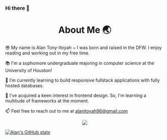 ### Hi there 👋


<h1 align="center"> About Me 🌏 </h1>
<p>
😎 My name is Alan Tony-Itoyah ~ I was born and raised in the DFW. I enjoy reading and working out in my free time.

📚 I'm a sophomore undergraduate majoring in computer science  at the University of Houston!

🌱 I’m currently learning to build responsive fullstack applications with fully hosted databases.

🌿 I've acquired a keen interest in frontend design. So, I'm learning a multitude of frameworks at the moment.

📫 Feel free to reach out to me at alanitoyah96@gmail.com

</p>

<p align="center">
  <a href="https://skillicons.dev">
    <img src="https://skillicons.dev/icons?i=html,css,js,nodejs,npm,react,git,github,c,cs,cpp,py,pycharm,figma," />
  </a>
</p>

[![Alan's GitHub stats](https://github-readme-stats.vercel.app/api?username=aotonyit)](https://github.com/aotonyit/github-readme-stats)
